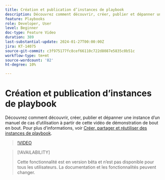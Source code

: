 ```yaml
---
title: Création et publication d’instances de playbook
description: Découvrez comment découvrir, créer, publier et dépanner une instance d’un manuel de cas d’utilisation à partir de cette vidéo de démonstration de bout en bout.
feature: Playbooks
role: Developer, User
level: Beginner
doc-type: Feature Video
duration: 389
last-substantial-update: 2024-01-27T00:00:00Z
jira: KT-14075
source-git-commit: c3f975177fc8cef66110c722d8087e5835c0b51c
workflow-type: tm+mt
source-wordcount: '82'
ht-degree: 10%

---
```



# Création et publication d’instances de playbook

Découvrez comment découvrir, créer, publier et dépanner une instance d’un manuel de cas d’utilisation à partir de cette vidéo de démonstration de bout en bout. Pour plus d’informations, voir [Créer, partager et réutiliser des instances de playbook](https://experienceleague.adobe.com/docs/experience-platform/use-case-playbooks/playbooks/create-share-reuse.html).

>[!VIDEO](https://video.tv.adobe.com/v/3427058/?learn=on)

>[!AVAILABILITY]
>
>Cette fonctionnalité est en version bêta et n’est pas disponible pour tous les utilisateurs. La documentation et les fonctionnalités peuvent changer.